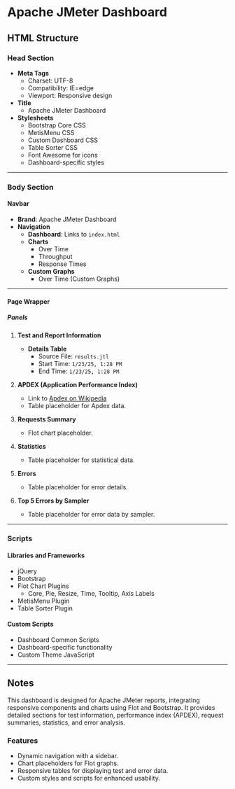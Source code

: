 # Apache JMeter Dashboard

## HTML Structure

### Head Section
- **Meta Tags**
  - Charset: UTF-8
  - Compatibility: IE=edge
  - Viewport: Responsive design
- **Title**
  - Apache JMeter Dashboard
- **Stylesheets**
  - Bootstrap Core CSS
  - MetisMenu CSS
  - Custom Dashboard CSS
  - Table Sorter CSS
  - Font Awesome for icons
  - Dashboard-specific styles

---

### Body Section
#### Navbar
- **Brand**: Apache JMeter Dashboard
- **Navigation**
  - **Dashboard**: Links to `index.html`
  - **Charts**
    - Over Time
    - Throughput
    - Response Times
  - **Custom Graphs**
    - Over Time (Custom Graphs)

---

#### Page Wrapper
##### Panels
1. **Test and Report Information**
   - **Details Table**
     - Source File: `results.jtl`
     - Start Time: `1/23/25, 1:28 PM`
     - End Time: `1/23/25, 1:28 PM`

2. **APDEX (Application Performance Index)**
   - Link to [Apdex on Wikipedia](https://en.wikipedia.org/wiki/Apdex)
   - Table placeholder for Apdex data.

3. **Requests Summary**
   - Flot chart placeholder.

4. **Statistics**
   - Table placeholder for statistical data.

5. **Errors**
   - Table placeholder for error details.

6. **Top 5 Errors by Sampler**
   - Table placeholder for error data by sampler.

---

### Scripts
#### Libraries and Frameworks
- jQuery
- Bootstrap
- Flot Chart Plugins
  - Core, Pie, Resize, Time, Tooltip, Axis Labels
- MetisMenu Plugin
- Table Sorter Plugin

#### Custom Scripts
- Dashboard Common Scripts
- Dashboard-specific functionality
- Custom Theme JavaScript

---

## Notes
This dashboard is designed for Apache JMeter reports, integrating responsive components and charts using Flot and Bootstrap. It provides detailed sections for test information, performance index (APDEX), request summaries, statistics, and error analysis.

### Features
- Dynamic navigation with a sidebar.
- Chart placeholders for Flot graphs.
- Responsive tables for displaying test and error data.
- Custom styles and scripts for enhanced usability.
